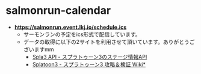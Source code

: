 # salmonrun-calendar

- **https://salmonrun.event.lkj.io/schedule.ics**
  - サーモンランの予定をics形式で配信しています。
  - データの取得に以下の2サイトを利用させて頂いています。ありがとうございますmm
    - [Spla3 API - スプラトゥーン3のステージ情報API](https://spla3.yuu26.com/)
    - [Splatoon3 - スプラトゥーン3 攻略＆検証 Wiki*](https://wikiwiki.jp/splatoon3mix/)
